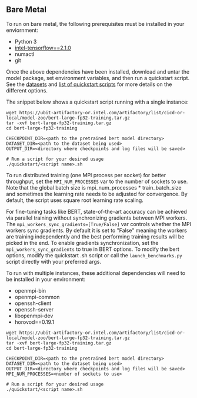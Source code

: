 <!--- 50. Bare Metal -->
## Bare Metal

To run on bare metal, the following prerequisites must be installed in your enviornment:
* Python 3
* [intel-tensorflow==2.1.0](https://pypi.org/project/intel-tensorflow/)
* numactl
* git

Once the above dependencies have been installed, download and untar the model
package, set environment variables, and then run a quickstart script. See the
[datasets](#datasets) and [list of quickstart scripts](#quick-start-scripts) for more
details on the different options.

The snippet below shows a quickstart script running with a single instance:
```
wget https://ubit-artifactory-or.intel.com/artifactory/list/cicd-or-local/model-zoo/bert-large-fp32-training.tar.gz
tar -xvf bert-large-fp32-training.tar.gz
cd bert-large-fp32-training

CHECKPOINT_DIR=<path to the pretrained bert model directory>
DATASET_DIR=<path to the dataset being used>
OUTPUT_DIR=<directory where checkpoints and log files will be saved>

# Run a script for your desired usage
./quickstart/<script name>.sh
```

To run distributed training (one MPI process per socket) for better throughput,
set the `MPI_NUM_PROCESSES` var to the number of sockets to use. Note that the
global batch size is mpi_num_processes * train_batch_size and sometimes the learning
rate needs to be adjusted for convergence. By default, the script uses square root
learning rate scaling.

For fine-tuning tasks like BERT, state-of-the-art accuracy can be achieved via
parallel training without synchronizing gradients between MPI workers. The
`mpi_workers_sync_gradients=[True/False]` var controls whether the MPI
workers sync gradients. By default it is set to "False" meaning the workers
are training independently and the best performing training results will be
picked in the end. To enable gradients synchronization, set the
`mpi_workers_sync_gradients` to true in BERT options. To modify the bert
options, modify the quickstart .sh script or call the `launch_benchmarks.py`
script directly with your preferred args.

To run with multiple instances, these additional dependencies will need to be
installed in your environment:
* openmpi-bin
* openmpi-common
* openssh-client
* openssh-server
* libopenmpi-dev
* horovod==0.19.1

```
wget https://ubit-artifactory-or.intel.com/artifactory/list/cicd-or-local/model-zoo/bert-large-fp32-training.tar.gz
tar -xvf bert-large-fp32-training.tar.gz
cd bert-large-fp32-training

CHECKPOINT_DIR=<path to the pretrained bert model directory>
DATASET_DIR=<path to the dataset being used>
OUTPUT_DIR=<directory where checkpoints and log files will be saved>
MPI_NUM_PROCESSES=<number of sockets to use>

# Run a script for your desired usage
./quickstart/<script name>.sh
```

